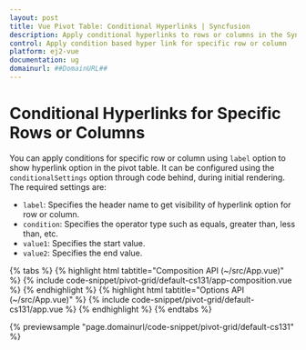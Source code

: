 ```yaml
---
layout: post
title: Vue Pivot Table: Conditional Hyperlinks | Syncfusion
description: Apply conditional hyperlinks to rows or columns in the Syncfusion EJ2 Vue Pivot Table. Dynamically create unique cell links based on values.
control: Apply condition based hyper link for specific row or column 
platform: ej2-vue
documentation: ug
domainurl: ##DomainURL##
---
```


# Conditional Hyperlinks for Specific Rows or Columns

You can apply conditions for specific row or column using `label` option to show hyperlink option in the pivot table. It can be configured using the `conditionalSettings` option through code behind, during initial rendering. The required settings are:

* `label`: Specifies the header name to get visibility of hyperlink option for row or column.
* `condition`: Specifies the operator type such as equals, greater than, less than, etc.
* `value1`: Specifies the start value.
* `value2`: Specifies the end value.

{% tabs %}
{% highlight html tabtitle="Composition API (~/src/App.vue)" %}
{% include code-snippet/pivot-grid/default-cs131/app-composition.vue %}
{% endhighlight %}
{% highlight html tabtitle="Options API (~/src/App.vue)" %}
{% include code-snippet/pivot-grid/default-cs131/app.vue %}
{% endhighlight %}
{% endtabs %}
        
{% previewsample "page.domainurl/code-snippet/pivot-grid/default-cs131" %}